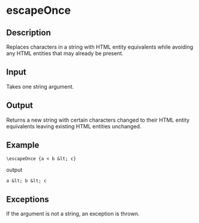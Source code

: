 escapeOnce
==========

## Description

Replaces characters in a string with HTML entity equivalents while avoiding any HTML entities that may already be present.

## Input

Takes one string argument.

## Output

Returns a new string with certain characters changed to their HTML entity equivalents leaving existing HTML entities unchanged.

## Example

    \escapeOnce {a < b &lt; c}

output

    a &lt; b &lt; c

## Exceptions

If the argument is not a string, an exception is thrown.
